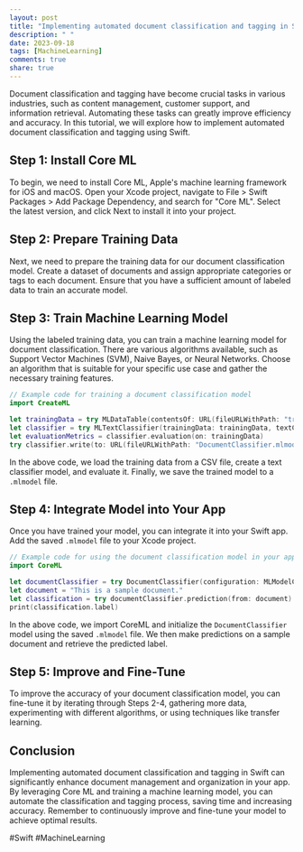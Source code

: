 ```yaml
---
layout: post
title: "Implementing automated document classification and tagging in Swift"
description: " "
date: 2023-09-18
tags: [MachineLearning]
comments: true
share: true
---
```


Document classification and tagging have become crucial tasks in various industries, such as content management, customer support, and information retrieval. Automating these tasks can greatly improve efficiency and accuracy. In this tutorial, we will explore how to implement automated document classification and tagging using Swift.

## Step 1: Install Core ML

To begin, we need to install Core ML, Apple's machine learning framework for iOS and macOS. Open your Xcode project, navigate to File > Swift Packages > Add Package Dependency, and search for "Core ML". Select the latest version, and click Next to install it into your project.

## Step 2: Prepare Training Data

Next, we need to prepare the training data for our document classification model. Create a dataset of documents and assign appropriate categories or tags to each document. Ensure that you have a sufficient amount of labeled data to train an accurate model.

## Step 3: Train Machine Learning Model

Using the labeled training data, you can train a machine learning model for document classification. There are various algorithms available, such as Support Vector Machines (SVM), Naive Bayes, or Neural Networks. Choose an algorithm that is suitable for your specific use case and gather the necessary training features.

```swift
// Example code for training a document classification model
import CreateML

let trainingData = try MLDataTable(contentsOf: URL(fileURLWithPath: "training_data.csv"))
let classifier = try MLTextClassifier(trainingData: trainingData, textColumn: "text", labelColumn: "label")
let evaluationMetrics = classifier.evaluation(on: trainingData)
try classifier.write(to: URL(fileURLWithPath: "DocumentClassifier.mlmodel"))
```

In the above code, we load the training data from a CSV file, create a text classifier model, and evaluate it. Finally, we save the trained model to a `.mlmodel` file.

## Step 4: Integrate Model into Your App

Once you have trained your model, you can integrate it into your Swift app. Add the saved `.mlmodel` file to your Xcode project.

```swift
// Example code for using the document classification model in your app
import CoreML

let documentClassifier = try DocumentClassifier(configuration: MLModelConfiguration())
let document = "This is a sample document."
let classification = try documentClassifier.prediction(from: document)
print(classification.label)
```
In the above code, we import CoreML and initialize the `DocumentClassifier` model using the saved `.mlmodel` file. We then make predictions on a sample document and retrieve the predicted label.

## Step 5: Improve and Fine-Tune

To improve the accuracy of your document classification model, you can fine-tune it by iterating through Steps 2-4, gathering more data, experimenting with different algorithms, or using techniques like transfer learning.

## Conclusion

Implementing automated document classification and tagging in Swift can significantly enhance document management and organization in your app. By leveraging Core ML and training a machine learning model, you can automate the classification and tagging process, saving time and increasing accuracy. Remember to continuously improve and fine-tune your model to achieve optimal results.

#Swift #MachineLearning